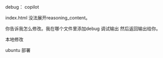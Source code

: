 debug：
copilot

index.html
没法展开reasoning_content。

你告诉我怎么修改。我在哪个文件里添加debug 调试输出 然后返回输出给你。

本地修改 

ubuntu 部署
